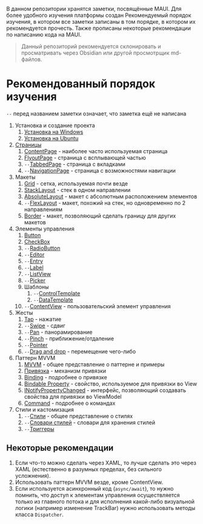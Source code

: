 В данном репозитории хранятся заметки, посвящённые MAUI. Для более удобного изучения платформы создан Рекомендуемый порядок изучения, в котором все заметки записаны в том порядке, в котором их рекомендуется прочесть. Также прописаны некоторые рекомендации по написанию кода на MAUI.

> Данный репозиторий рекомендуется склонировать и просматривать через Obsidian или другой просмотрщик md-файлов.

# Рекомендованный порядок изучения

`--` перед названием заметки означает, что заметка ещё не написана

1. Установка и создание проекта
	1. [Установка на Windows](Установка/Установка%20на%20Windows.md)
	2. [Установка на Ubuntu](Установка/Установка%20на%20Ubuntu.md)
2. [Страницы](NET%20MAUI/Страницы/Страницы.md)
	1. [ContentPage](NET%20MAUI/Страницы/ContentPage.md) - наиболее часто используемая страница
	2. [FlyoutPage](NET%20MAUI/Страницы/FlyoutPage.md) - страница с всплывающей частью
	3. `--`[TabbedPage](NET%20MAUI/Страницы/TabbedPage.md) - страница с вкладками
	4. `--`[NavigationPage](NET%20MAUI/Страницы/NavigationPage.md) - страница с возможностями навигации
3. Макеты
	1. [Grid](NET%20MAUI/Макеты%20(слои)/Grid.md) - сетка, используемая почти везде
	2. [StackLayout](NET%20MAUI/Макеты%20(слои)/StackLayout.md) - стек в одном направлении
	3. [AbsoluteLayout](NET%20MAUI/Макеты%20(слои)/AbsoluteLayout.md) - макет с абсолютным расположением элементов
	4. `--`[FlexLayout](NET%20MAUI/Макеты%20(слои)/FlexLayout.md) - макет, похожий на стек, но одновременно по 2 направлениям
	5. [Border](NET%20MAUI/Макеты%20(слои)/Border.md) - макет, позволяющий сделать границу для других макетов
4. Элементы управления
	1. [Button](NET%20MAUI/Элементы%20управления/Button.md)
	2. [CheckBox](NET%20MAUI/Элементы%20управления/CheckBox.md)
	3. `--`[RadioButton](NET%20MAUI/Элементы%20управления/RadioButton.md)
	4. `--`[Editor](NET%20MAUI/Элементы%20управления/Editor.md)
	5. `--`[Entry](NET%20MAUI/Элементы%20управления/Entry.md)
	6. `--`[Label](NET%20MAUI/Элементы%20управления/Label.md)
	7. `--`[ListView](NET%20MAUI/Элементы%20управления/ListView.md)
	8. `--`[Picker](NET%20MAUI/Элементы%20управления/Picker.md)
	9. Шаблоны
		1. `--`[ControlTemplate](NET%20MAUI/Элементы%20управления/Шаблоны/ControlTemplate.md)
		2. `--`[DataTemplate](NET%20MAUI/Элементы%20управления/Шаблоны/DataTemplate.md)
	10. `--`[ContentView](NET%20MAUI/Элементы%20управления/ContentView.md) - пользовательский элемент управления
5. Жесты
	1. [Tap](NET%20MAUI/Жесты/Tap.md) - нажатие
	2. `--`[Swipe](NET%20MAUI/Жесты/Swipe.md) - сдвиг
	3. `--`[Pan](NET%20MAUI/Жесты/Pan.md) - панорамирование
	4. `--`[Pinch](NET%20MAUI/Жесты/Pinch.md) - приближение/отдаление
	5. `--`[Pointer](NET%20MAUI/Жесты/Pointer.md)
	6. `--`[Drag and drop](NET%20MAUI/Жесты/Drag%20and%20drop.md) - перемещение чего-либо
6. Паттерн MVVM
	1. [MVVM](NET%20MAUI/MVVM/MVVM.md) - общее представление о паттерне и примеры
	2. [Привязка](NET%20MAUI/MVVM/Привязка.md) - механизм привязки
	3. [Binding](NET%20MAUI/MVVM/Binding.md) - подробнее о привязке
	4. [Bindable Property](NET%20MAUI/MVVM/Bindable%20Property.md) - свойство, используемое для привязки во View
	5. [INotifyPropertyChanged](NET%20MAUI/MVVM/INotifyPropertyChanged.md) - интерфейс, позволяющий создавать свойства для привязки во ViewModel
	6. [Command](NET%20MAUI/MVVM/Command.md) - подробнее о командах
7.  Стили и кастомизация
	1. `--`[Стили](NET%20MAUI/Стили/Стили.md) - общее представление о стилях
	2. `--`[Словари стилей](NET%20MAUI/Стили/Словари%20стилей.md) - словари для хранения стилей
	3. `--`[Триггеры](NET%20MAUI/Стили/Триггеры.md)

## Некоторые рекомендации

1. Если что-то можно сделать через XAML, то лучше сделать это через XAML (естественно в разумных пределах, без сильного усложнения).
2. Использовать паттерн MVVM везде, кроме ContentView.
3. Если используется асинхронный код (`async/await`), то нужно помнить, что доступ к элементам управления осуществляется только из главного потока и для исполнения какой-либо визуальной логики (например изменение TrackBar) нужно использовать методы класса `Dispatcher`.
